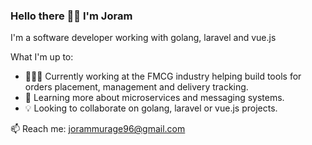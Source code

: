 ### Hello there 👋🏽 I'm Joram
I'm a software developer working with golang, laravel and vue.js

What I'm up to:
- 🧑🏾‍💻 Currently working at the FMCG industry helping build tools for orders placement, management and delivery tracking.
- 📝 Learning more about microservices and messaging systems.
- 💡 Looking to collaborate on golang, laravel or vue.js projects.

📫 Reach me: jorammurage96@gmail.com

<!-- ![Joram's GitHub stats](https://github-readme-stats.vercel.app/api?username=jwambugu&show_icons=true&theme=gruvbox&count_private=true) -->

<!-- [![Top Languages](https://github-readme-stats.vercel.app/api/wakatime/?username=jwambugu&theme=gruvbox&langs_count=8&layout=compact)](https://github.com/jwambugu) -->

<!-- <a href="https://github.com/anuraghazra/github-readme-stats">
  <img align="center" src="https://github-readme-stats.vercel.app/api?username=jwambugu&show_icons=true&theme=gruvbox&count_private=true" />
</a>
<a href="https://github.com/anuraghazra/convoychat">
  <img align="center" src="https://github-readme-stats.vercel.app/api/wakatime/?username=jwambugu&theme=gruvbox&langs_count=8&layout=compact" />
</a> -->
